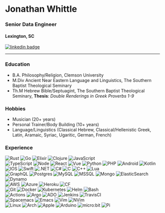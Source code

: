 # Jonathan Whittle
### Senior Data Engineer 
#### Lexington, SC
<a href="https://www.linkedin.com/in/itsthewhittlethings">
  <img src="https://img.shields.io/badge/LinkedIn--_.svg?style=social&logo=linkedin" alt="linkedin badge">
</a>
<hr>

### Education
- B.A. Philosophy/Religion, Clemson University
- M.Div Ancient Near Eastern Language and Linguistics, The Southern Baptist Theological Seminary
- Th.M Hebrew Bible/Septuagint, The Southern Baptist Theological Seminary, __Thesis__: _Double Renderings in Greek Proverbs 1-9_

### Hobbies
- Musician (20+ years)
- Personal Trainer/Body Building (10+ years)
- Language/Linguistics (Classical Hebrew, Classical/Hellenistic Greek, Latin, Aramaic, Syriac, Ugaritic, German, French)

### Experience
![Rust](https://img.shields.io/badge/Rust-Pro-011125.svg?logo=rust&style=for-the-badge)
![Go](https://img.shields.io/badge/Go-Pro-011125.svg?logo=go&style=for-the-badge)
![Elixir](https://img.shields.io/badge/Elixir-Enthusiast-011125.svg?logo=elixir&style=for-the-badge)
![Clojure](https://img.shields.io/badge/Clojure-Enthusiast-011125.svg?logo=clojure&style=for-the-badge)
![JavaScript](https://img.shields.io/badge/JavaScript-Pro-011125.svg?logo=javascript&style=for-the-badge)
<br>
![TypeScript](https://img.shields.io/badge/-TypeScript-172226.svg?logo=typescript)
![Node](https://img.shields.io/badge/-Nodejs-172226.svg?logo=node.js)
![React](https://img.shields.io/badge/-React-172226.svg?logo=react)
![Vue](https://img.shields.io/badge/-Vue-172226.svg?logo=vue.js)
![Python](https://img.shields.io/badge/-Python-172226.svg?logo=python)
![PHP](https://img.shields.io/badge/-PHP-172226.svg?logo=php)
![Android](https://img.shields.io/badge/-Android-172226.svg?logo=android)
![Kotlin](https://img.shields.io/badge/-Kotlin-172226.svg?logo=Kotlin)
![IOS](https://img.shields.io/badge/-iOS-172226.svg?logo=ios)
![Swift](https://img.shields.io/badge/-Swift-172226.svg?logo=swift)
![.NET](https://img.shields.io/badge/-.NET-172226.svg?logo=.net)
![C#](https://img.shields.io/badge/-Csharp-172226.svg?logo=csharp)
![C](https://img.shields.io/badge/-C-172226.svg?logo=c)
![C++](https://img.shields.io/badge/-C++-172226.svg?logo=cplusplus)
![Lua](https://img.shields.io/badge/-Lua-172226.svg?logo=lua)
<br>
![GraphQL](https://img.shields.io/badge/-GraphQL-172226.svg?logo=graphql)
![Postgres](https://img.shields.io/badge/-Postgres-172226.svg?logo=postgresql)
![MySQL](https://img.shields.io/badge/-MySQL-172226.svg?logo=mysql)
![MSSQL](https://img.shields.io/badge/-MSSQL-172226.svg?logo=microsoftsqlserver)
![Mongo](https://img.shields.io/badge/-MongoDB-172226.svg?logo=mongodb)
![ElasticSearch](https://img.shields.io/badge/-ElasticSearch-172226.svg?logo=elasticsearch)
![Dynamo](https://img.shields.io/badge/-DynamoDB-172226.svg?logo=amazondynamodb)
<br>
![AWS](https://img.shields.io/badge/-AWS-232F3E.svg?logo=amazonaws)
![Azure](https://img.shields.io/badge/-Azure-0078D4.svg?logo=microsoftazure)
![Heroku](https://img.shields.io/badge/-Heroku-430098.svg?logo=heroku)
![CF](https://img.shields.io/badge/-CloudFoundry-172226.svg?logo=cloudfoundry)
<br>
![Git](https://img.shields.io/badge/-Git-172226.svg?logo=git)
![Docker](https://img.shields.io/badge/-Docker-172226.svg?logo=docker)
![Kubernetes](https://img.shields.io/badge/-Kubernetes-172226.svg?logo=kubernetes)
![Helm](https://img.shields.io/badge/-Helm-172226.svg?logo=helm)
![Bash](https://img.shields.io/badge/-Bash-172226.svg?logo=gnubash)
<br>
![Actions](https://img.shields.io/badge/-GitHubActions-172226.svg?logo=githubactions)
![Argo](https://img.shields.io/badge/-Argo-172226.svg?logo=argo)
![ADO](https://img.shields.io/badge/-AzureDevOps-172226.svg?logo=azuredevops)
![Jenkins](https://img.shields.io/badge/-Jenkins-172226.svg?logo=jenkins)
![TravisCI](https://img.shields.io/badge/-TravisCI-172226.svg?logo=travisci)
<br>
![Spacemacs](https://img.shields.io/badge/-Spacemacs-172226.svg?logo=spacemacs)
![Emacs](https://img.shields.io/badge/-Emacs-172226.svg?logo=gnuemacs)
![Vim](https://img.shields.io/badge/-Vim-172226.svg?logo=vim)
![NVim](https://img.shields.io/badge/-Neovim-172226.svg?logo=neovim)
<br>
![Linux](https://img.shields.io/badge/-Linux-172226.svg?logo=linux)
![Arch](https://img.shields.io/badge/-Arch-172226.svg?logo=archlinux)
![Apple](https://img.shields.io/badge/-Apple-172226.svg?logo=apple)
![Arduino](https://img.shields.io/badge/-Arduino-172226.svg?logo=arduino)
![micro:bit](https://img.shields.io/badge/-micro:bit-172226.svg?logo=microbit)
![Pi](https://img.shields.io/badge/-Pi-172226.svg?logo=raspberrypi)
<br>
